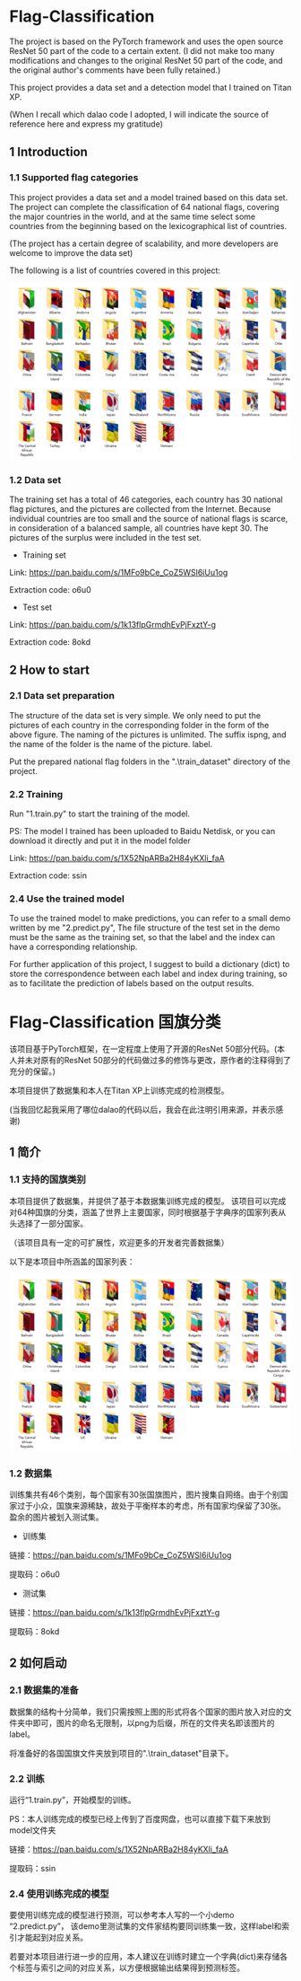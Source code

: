 # Flag-Classification

The project is based on the PyTorch framework and uses the open source ResNet 50 part of the code to a certain extent. (I did not make too many modifications and changes to the original ResNet 50 part of the code, and the original author's comments have been fully retained.)

This project provides a data set and a detection model that I trained on Titan XP.

(When I recall which dalao code I adopted, I will indicate the source of reference here and express my gratitude)

## 1 Introduction

### 1.1 Supported flag categories
This project provides a data set and a model trained based on this data set.
The project can complete the classification of 64 national flags, covering the major countries in the world, and at the same time select some countries from the beginning based on the lexicographical list of countries.

(The project has a certain degree of scalability, and more developers are welcome to improve the data set)

The following is a list of countries covered in this project:

![avatar](./readme/classes.png)

### 1.2 Data set

The training set has a total of 46 categories, each country has 30 national flag pictures, and the pictures are collected from the Internet. Because individual countries are too small and the source of national flags is scarce, in consideration of a balanced sample, all countries have kept 30.
The pictures of the surplus were included in the test set.

- Training set

Link: https://pan.baidu.com/s/1MFo9bCe_CoZ5WSl6iUu1og

Extraction code: o6u0

- Test set

Link: https://pan.baidu.com/s/1k13flpGrmdhEvPjFxztY-g

Extraction code: 8okd


## 2 How to start

### 2.1 Data set preparation

The structure of the data set is very simple. We only need to put the pictures of each country in the corresponding folder in the form of the above figure. The naming of the pictures is unlimited. The suffix is ​​png, and the name of the folder is the name of the picture. label.

Put the prepared national flag folders in the ".\train_dataset\" directory of the project.

### 2.2 Training

Run "1.train.py" to start the training of the model.

PS: The model I trained has been uploaded to Baidu Netdisk, or you can download it directly and put it in the model folder

Link: https://pan.baidu.com/s/1X52NpARBa2H84yKXli_faA

Extraction code: ssin

### 2.4 Use the trained model

To use the trained model to make predictions, you can refer to a small demo written by me "2.predict.py",
The file structure of the test set in the demo must be the same as the training set, so that the label and the index can have a corresponding relationship.

For further application of this project, I suggest to build a dictionary (dict) to store the correspondence between each label and index during training, so as to facilitate the prediction of labels based on the output results.

# Flag-Classification 国旗分类

该项目基于PyTorch框架，在一定程度上使用了开源的ResNet 50部分代码。(本人并未对原有的ResNet 50部分的代码做过多的修饰与更改，原作者的注释得到了充分的保留。)

本项目提供了数据集和本人在Titan XP上训练完成的检测模型。

(当我回忆起我采用了哪位dalao的代码以后，我会在此注明引用来源，并表示感谢)

## 1 简介

### 1.1 支持的国旗类别
本项目提供了数据集，并提供了基于本数据集训练完成的模型。
该项目可以完成对64种国旗的分类，涵盖了世界上主要国家，同时根据基于字典序的国家列表从头选择了一部分国家。

（该项目具有一定的可扩展性，欢迎更多的开发者完善数据集）

以下是本项目中所涵盖的国家列表：

![avatar](./readme/classes.png)

### 1.2 数据集

训练集共有46个类别，每个国家有30张国旗图片，图片搜集自网络。由于个别国家过于小众，国旗来源稀缺，故处于平衡样本的考虑，所有国家均保留了30张。
盈余的图片被划入测试集。

- 训练集

链接：https://pan.baidu.com/s/1MFo9bCe_CoZ5WSl6iUu1og 

提取码：o6u0
- 测试集

链接：https://pan.baidu.com/s/1k13flpGrmdhEvPjFxztY-g 

提取码：8okd


## 2 如何启动

### 2.1 数据集的准备

数据集的结构十分简单，我们只需按照上图的形式将各个国家的图片放入对应的文件夹中即可，图片的命名无限制，以png为后缀，所在的文件夹名即该图片的label。

将准备好的各国国旗文件夹放到项目的".\train_dataset\"目录下。

### 2.2 训练

运行“1.train.py”，开始模型的训练。

PS：本人训练完成的模型已经上传到了百度网盘，也可以直接下载下来放到model文件夹

链接：https://pan.baidu.com/s/1X52NpARBa2H84yKXli_faA 

提取码：ssin

### 2.4 使用训练完成的模型

要使用训练完成的模型进行预测，可以参考本人写的一个小demo “2.predict.py”，
该demo里测试集的文件家结构要同训练集一致，这样label和索引才能起到对应关系。

若要对本项目进行进一步的应用，本人建议在训练时建立一个字典(dict)来存储各个标签与索引之间的对应关系，以方便根据输出结果得到预测标签。

